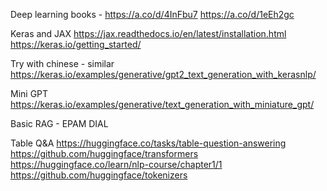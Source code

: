 Deep learning books -
https://a.co/d/4InFbu7
https://a.co/d/1eEh2gc 

Keras and JAX
https://jax.readthedocs.io/en/latest/installation.html
https://keras.io/getting_started/

Try with chinese - similar
https://keras.io/examples/generative/gpt2_text_generation_with_kerasnlp/

Mini GPT
https://keras.io/examples/generative/text_generation_with_miniature_gpt/

Basic RAG - EPAM DIAL


Table Q&A
https://huggingface.co/tasks/table-question-answering
https://github.com/huggingface/transformers
https://huggingface.co/learn/nlp-course/chapter1/1
https://github.com/huggingface/tokenizers
